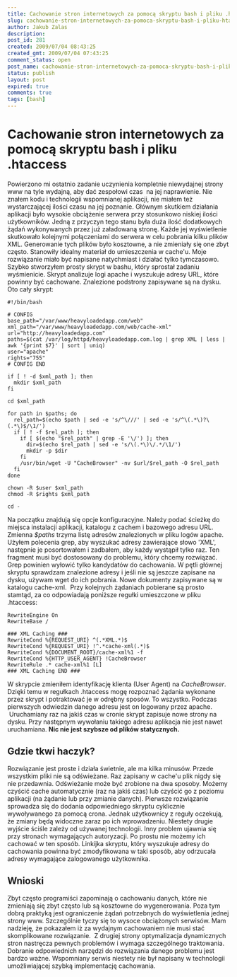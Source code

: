 ```yaml
---
title: Cachowanie stron internetowych za pomocą skryptu bash i pliku .htaccess
slug: cachowanie-stron-internetowych-za-pomoca-skryptu-bash-i-pliku-htaccess
author: Jakub Zalas
description: 
post_id: 281
created: 2009/07/04 08:43:25
created_gmt: 2009/07/04 07:43:25
comment_status: open
post_name: cachowanie-stron-internetowych-za-pomoca-skryptu-bash-i-pliku-htaccess
status: publish
layout: post
expired: true
comments: true
tags: [bash]
---
```


<!--Powierzono mi ostatnio zadanie uczynienia kompletnie niewydajnej strony www na tyle wydajną, aby dać zespołowi czas  na jej naprawienie. Nie znałem kodu i technologii wspomnianej aplikacji, nie miałem też wystarczającej ilości czasu na jej poznanie.-->

# Cachowanie stron internetowych za pomocą skryptu bash i pliku .htaccess

Powierzono mi ostatnio zadanie uczynienia kompletnie niewydajnej strony www na tyle wydajną, aby dać zespołowi czas  na jej naprawienie. Nie znałem kodu i technologii wspomnianej aplikacji, nie miałem też wystarczającej ilości czasu na jej poznanie. Głównym skutkiem działania aplikacji było wysokie obciążenie serwera przy stosunkowo niskiej ilości użytkowników. Jedną z przyczyn tego stanu była duża ilość dodatkowych żądań wykonywanych przez już załadowaną stronę. Każde jej wyświetlenie skutkowało kolejnymi połączeniami do serwera w celu pobrania kilku plików XML. Generowanie tych plików było kosztowne, a nie zmieniały się one zbyt często. Stanowiły idealny materiał do umieszczenia w cache'u. Moje rozwiązanie miało być napisane natychmiast i działać tylko tymczasowo. Szybko stworzyłem prosty skrypt w bashu, który sprostał zadaniu wyśmienicie. Skrypt analizuje logi apache i wyszukuje adresy URL, które powinny być cachowane. Znalezione podstrony zapisywane są na dysku. Oto cały skrypt: 
    
    
    #!/bin/bash
    
    # CONFIG
    base_path="/var/www/heavyloadedapp.com/web"
    xml_path="/var/www/heavyloadedapp.com/web/cache-xml"
    url="http://heavyloadedapp.com"
    paths=$(cat /var/log/httpd/heavyloadedapp.com.log | grep XML | less | awk '{print $7}' | sort | uniq)
    user="apache"
    rights="755"
    # CONFIG END
    
    if [ ! -d $xml_path ]; then
      mkdir $xml_path
    fi
    
    cd $xml_path
    
    for path in $paths; do
      rel_path=$(echo $path | sed -e 's/^\///' | sed -e 's/^\(.*\)?\(.*\)$/\1/')
      if [ ! -f $rel_path ]; then
        if [ $(echo "$rel_path" | grep -E '\/') ]; then
          dir=$(echo $rel_path | sed -e 's/\(.*\)\/.*/\1/')
          mkdir -p $dir
        fi
        /usr/bin/wget -U "CacheBrowser" -nv $url/$rel_path -O $rel_path
      fi
    done
    
    chown -R $user $xml_path
    chmod -R $rights $xml_path
    
    cd -

Na początku znajdują się opcje konfiguracyjne. Należy podać ścieżkę do miejsca instalacji aplikacji, katalogu z cachem i bazowego adresu URL. Zmienna _$paths_ trzyma listę adresów znalezionych w pliku logów apache. Użyłem polecenia grep, aby wyszukać adresy zawierające słowo 'XML', następnie je posortowałem i zadbałem, aby każdy wystąpił tylko raz. Ten fragment musi być dostosowany do problemu, który chcemy rozwiązać. Grep powinien wyłowić tylko kandydatów do cachowania. W pętli głównej skryptu sprawdzam znalezione adresy i jeśli nie są jeszcze zapisane na dysku, używam wget do ich pobrania. Nowe dokumenty zapisywane są w katalogu cache-xml.  Przy kolejnych żądaniach pobierane są prosto stamtąd, za co odpowiadają poniższe regułki umieszczone w pliku .htaccess: 
    
    
    RewriteEngine On
    RewriteBase /
    
    ### XML Caching ###
    RewriteCond %{REQUEST_URI} ^(.*XML.*)$
    RewriteCond %{REQUEST_URI} !^.*cache-xml(.*)$
    RewriteCond %{DOCUMENT_ROOT}/cache-xml%1 -f
    RewriteCond %{HTTP_USER_AGENT} !CacheBrowser
    RewriteRule .* cache-xml%1 [L]
    ### XML Caching END ###

W skrypcie zmieniłem identyfikację klienta (User Agent) na _CacheBrowser_. Dzięki temu w regułkach .htaccess mogę rozpoznać żądania wykonane przez skrypt i potraktować je w odrębny sposów. To wszystko. Podczas pierwszych odwiedzin danego adresu jest on logowany przez apache.  Uruchamiany raz na jakiś czas w cronie skrypt zapisuje nowe strony na dysku. Przy następnym wywołaniu takiego adresu aplikacja nie jest nawet uruchamiana. **Nic nie jest szybsze od plików statycznych.**

## Gdzie tkwi haczyk?

Rozwiązanie jest proste i działa świetnie, ale ma kilka minusów. Przede wszystkim pliki nie są odświeżane. Raz zapisany w cache'u plik nigdy się nie przedawnia. Odświeżanie może być zrobione na dwa sposoby. Możemy czyścić cache automatycznie (raz na jakiś czas) lub czyścić go z poziomu aplikacji (na żądanie lub przy zmianie danych). Pierwsze rozwiązanie sprowadza się do dodania odpowiedniego skryptu cyklicznie wywoływanego za pomocą crona. Jednak użytkownicy z reguły oczekują, że zmiany będą widoczne zaraz po ich wprowadzeniu. Niestety drugie wyjście ściśle zależy od używanej technologii. Inny problem ujawnia się przy stronach wymagających autoryzacji. Po prostu nie możemy ich cachować w ten sposób. Linkijka skryptu, który wyszukuje adresy do cachowania powinna być zmodyfikowana w taki sposób, aby odrzucała adresy wymagające zalogowanego użytkownika. 

## Wnioski

Zbyt często programiści zapominają o cachowaniu danych, które nie zmieniają się zbyt często lub są kosztowne do wygenerowania. Poza tym dobrą praktyką jest ograniczenie żądań potrzebnych do wyświetlenia jednej strony www. Szczególnie tyczy się to wysoce obciążonych serwisów. Mam nadzieję, że pokazałem iż za wydajnym cachowaniem nie musi stać skomplikowane rozwiązanie.  Z drugiej strony optymalizacja dynamicznych stron nastręcza pewnych problemów i wymaga szczególnego traktowania. Dobranie odpowiednich narzędzi do rozwiązania danego problemu jest bardzo ważne. Wspomniany serwis niestety nie był napisany w technologii umożliwiającej szybką implementację cachowania.
